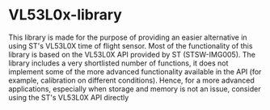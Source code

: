 # VL53L0x-library

<p>This library is made for the purpose of providing an easier alternative in using ST's VL53L0X time of flight sensor. Most of the functionality of this library is based on the VL53L0X API provided by ST (STSW-IMG005). The library includes a very shortlisted number of functions, it does not implement some of the more advanced functionality available in the API (for example, calibration on different conditions). Hence, for a more advanced applications, especially when storage and memory is not an issue, consider using the ST's VL53L0X API directly </p>
